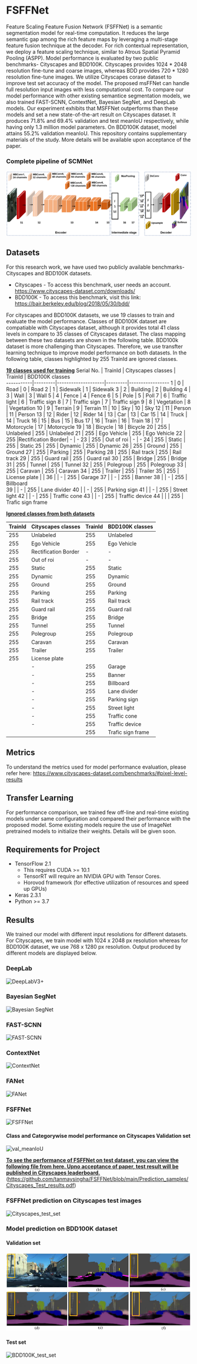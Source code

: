 # FSFFNet
Feature Scaling Feature Fusion Network (FSFFNet) is a semantic segmentation model for real-time computation. It reduces the large semantic gap among the rich feature maps by leveraging a multi-stage feature fusion technique at the decoder. For rich contextual representation, we deploy a feature scaling technique, similar to Atrous Spatial Pyramid Pooling (ASPP).
Model performance is evaluated by two public benchmarks- Cityscapes and BDD100K. Cityscapes provides 1024 * 2048 resolution fine-tune and coarse images, whereas BDD provides 720 * 1280 resolution fine-tune images. We utilize Cityscapes corase dataset to improve test set accuracy of the model. The proposed msFFNet can handle full resolution input images with less computational cost. To compare our model performance with other existing semantice segmentation models, we also trained FAST-SCNN, ContextNet, Bayesian SegNet, and DeepLab models. Our experiment exhibits that MSFFNet outperforms than these models and set a new state-of-the-art result on Cityscapes dataset. It produces 71.8% and 69.4% validation and test meanIoU respectively, while having only 1.3 million model parameters. On BDD100K dataset, model attains 55.2% validation meanIoU. This repository contains supplementary materials of the study. More details will be available upon acceptance of the paper. 

### Complete pipeline of SCMNet
![pipeline](https://github.com/tanmaysingha/FSFFNet/blob/main/Prediction_samples/complete_pipeline.png?raw=true)

## Datasets
For this research work, we have used two publicly available benchmarks- Cityscapes and BDD100K datasets.
* Cityscapes - To access this benchmark, user needs an account. https://www.cityscapes-dataset.com/downloads/     
* BDD100K - To access this benchmark, visit this link: https://bair.berkeley.edu/blog/2018/05/30/bdd/

For cityscapes and BDD100K datasets, we use 19 classes to train and evaluate the model performance. Classes of BDD100K dataset are compatiable with Cityscapes dataset, although it provides total 41 class levels in compare to 35 classes of Cityscapes dataset. The class mapping between these two datasets are shown in the following table. BDD100k dataset is more challenging than Cityscapes. Therefore, we use transfter learning technique to improve model performance on both datasets. In the following table, classes highlighted by 255 TrainId are ignored classes.

<b><u>19 classes used for training</b></u>
Serial No. | TrainId | Cityscapes classes | TrainId | BDD100K classes   
-----------|---------|--------------------|---------|-----------------
    1      |    0    |        Road        |    0    |      Road
    2      |    1    |      Sidewalk      |    1    |    Sidewalk
    3      |    2    |      Building      |    2    |    Building
    4      |    3    |        Wall        |    3    |      Wall
    5      |    4    |       Fence        |    4    |     Fence
    6      |    5    |        Pole        |    5    |      Poll
    7      |    6    |   Traffic light    |    6    |  Traffic sign
    8      |    7    |   Traffic sign     |    7    |  Traffic sign
    9      |    8    |    Vegetation      |    8    |   Vegetation
   10      |    9    |      Terrain       |    9    |    Terrain
   11      |   10    |        Sky         |   10    |      Sky
   12      |   11    |      Person        |   11    |    Person
   13      |   12    |       Rider        |   12    |     Rider
   14      |   13    |        Car         |   13    |      Car
   15      |   14    |      Truck         |   14    |     Truck
   16      |   15    |        Bus         |   15    |      Bus
   17      |   16    |      Train         |   16    |     Train
   18      |   17    |    Motorcycle      |   17    |   Motorcycle
   19      |   18    |      Bicycle       |   18    |     Bicycle
   20      |   255   |    Unlabeled       |  255    |    Unlabeled
   21      |   255   |    Ego Vehicle     |  255    |   Ego Vehicle
   22      |   255   |Rectification Border|   -     |       -
   23      |   255   |    Out of roi      |   -     |       -
   24      |   255   |      Static        |  255    |     Static
   25      |   255   |     Dynamic        |  255    |     Dynamic
   26      |   255   |      Ground        |  255    |     Ground
   27      |   255   |     Parking        |  255    |    Parking
   28      |   255   |    Rail track      |  255    |   Rail track
   29      |   255   |    Guard rail      |  255    |   Guard rail
   30      |   255   |      Bridge        |  255    |     Bridge
   31      |   255   |      Tunnel        |  255    |     Tunnel
   32      |   255   |    Polegroup       |  255    |   Polegroup
   33      |   255   |     Caravan        |  255    |    Caravan
   34      |   255   |     Trailer        |  255    |    Trailer
   35      |   255   |  License plate     |         |
   36      |         |        -           |  255    |     Garage
   37      |         |        -           |  255    |     Banner
   38      |         |        -           |  255    |   Billboard  
   39      |         |        -           |  255    |  Lane divider
   40      |         |        -           |  255    |  Parking sign
   41      |         |        -           |  255    |  Street light
   42      |         |        -           |  255    |  Traffic cone
   43      |         |        -           |  255    |  Traffic device
   44      |         |                    |  255    | Trafic sign frame
  
 <b><u>Ignored classes from both datasets</b></u>
 
 TrainId | Cityscapes classes | TrainId | BDD100K classes   
--------|--------------------|---------|------------------
  255   |    Unlabeled       |  255    |    Unlabeled
  255   |    Ego Vehicle     |  255    |   Ego Vehicle
  255   |Rectification Border|   -     |       -
  255   |    Out of roi      |   -     |       -
  255   |      Static        |  255    |     Static
  255   |     Dynamic        |  255    |     Dynamic
  255   |      Ground        |  255    |     Ground
  255   |     Parking        |  255    |    Parking
  255   |    Rail track      |  255    |   Rail track
  255   |    Guard rail      |  255    |   Guard rail
  255   |      Bridge        |  255    |     Bridge
  255   |      Tunnel        |  255    |     Tunnel
  255   |    Polegroup       |  255    |   Polegroup
  255   |     Caravan        |  255    |    Caravan
  255   |     Trailer        |  255    |    Trailer
  255   |  License plate     |         |
        |        -           |  255    |     Garage
        |        -           |  255    |     Banner
        |        -           |  255    |   Billboard  
        |        -           |  255    |  Lane divider
        |        -           |  255    |  Parking sign
        |        -           |  255    |  Street light
        |        -           |  255    |  Traffic cone
        |        -           |  255    |  Traffic device
        |                    |  255    | Trafic sign frame

## Metrics
To understand the metrics used for model performance evaluation, please  refer here: https://www.cityscapes-dataset.com/benchmarks/#pixel-level-results

## Transfer Learning
For performance comparison, we trained few off-line and real-time existing models under same configuration and compared their performance with the proposed model. Some existing models require the use of ImageNet pretrained models to initialize their weights. Details will be given soon.

## Requirements for Project
* TensorFlow 2.1
  * This requires CUDA >= 10.1
  * TensorRT will require an NVIDIA GPU with Tensor Cores.
  * Horovod framework (for effective utilization of resources and speed up GPUs)
* Keras 2.3.1
* Python >= 3.7

## Results
We trained our model with different input resolutions for different datasets. For Cityscapes, we train model with 1024 x 2048 px resolution whereas for BDD100K dataset, we use 768 x 1280 px resolution. Output produced by different models are displayed below.

### DeepLab
![DeepLabV3+](https://github.com/tanmaysingha/MsFFNet/blob/main/Prediction_samples/Deeplab.png?raw=true)

### Bayesian SegNet
![Bayesian SegNet](https://github.com/tanmaysingha/MsFFNet/blob/main/Prediction_samples/Bayes_SegNet.png?raw=true)

### FAST-SCNN
![FAST-SCNN](https://github.com/tanmaysingha/MsFFNet/blob/main/Prediction_samples/fast_scnn.png?raw=true)

### ContextNet
![ContextNet](https://github.com/tanmaysingha/MsFFNet/blob/main/Prediction_samples/ContextNet.png?raw=true)

### FANet
![FANet](https://github.com/tanmaysingha/MsFFNet/blob/main/Prediction_samples/FANet.png?raw=true)

### FSFFNet
![FSFFNet](https://github.com/tanmaysingha/MsFFNet/blob/main/Prediction_samples/FSFFNet.png?raw=true)
#### Class and Categorywise model performance on Cityscapes Validation set
![val_meanIoU](https://github.com/tanmaysingha/MsFFNet/blob/main/Prediction_samples/best_val_meanIoU.png?raw=true) 
 
 <b><u>To see the performance of FSFFNet on test dataset, you can view the following file from here. Upno acceptance of paper, test result will be published in Cityscapes leaderboard. </b></u>
 (https://github.com/tanmaysingha/FSFFNet/blob/main/Prediction_samples/Cityscapes_Test_results.pdf)

 ### FSFFNet prediction on Cityscapes test images
![Cityscapes_test_set](https://github.com/tanmaysingha/MsFFNet/blob/main/Prediction_samples/Cityscapes_test.png?raw=true) 
 
### Model prediction on BDD100K dataset
#### Validation set
![BDD100K_val_set](https://github.com/tanmaysingha/FSFFNet/blob/main/Prediction_samples/BDD_val_predictions.png?raw=true)
#### Test set
![BDD100K_test_set](https://github.com/tanmaysingha/MsFFNet/blob/main/Prediction_samples/BDD100K_test.png?raw=true)

